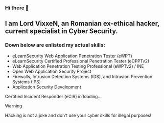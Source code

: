 ### Hi there 👋

## I am Lord VixxeN, an Romanian ex-ethical hacker, current specialist in Cyber Security.
### Down below are enlisted my actual skills:
- eLearnSecurity Web Application Penetration Tester (eWPT)
- eLearnSecurity Certified Professional Penetration Tester (eCPPTv2)
- Web Application Penetration Testing Professional (eWPTv2) / INE
- Open Web Application Security Project
- Firewalls, Intrusion Detection Systems (IDS), and Intrusion Prevention Systems (IPS)
- Application Security Development

Certified Incident Responder (eCIR) in loading...

> [!WARNING]
> Hacking is not a joke and don't use your cyber skills for illegal purposes!
